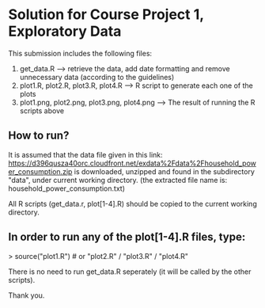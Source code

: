 # Solution for Course Project 1, Exploratory Data

This submission includes the following files:
<ol>
<li>get_data.R --> retrieve the data, add date formatting and remove unnecessary data (according to the guidelines) </li>
<li>plot1.R, plot2.R, plot3.R, plot4.R --> R script to generate each one of the plots</li>
<li>plot1.png, plot2.png, plot3.png, plot4.png --> The result of running the R scripts above </li>
</ol>

## How to run?
It is assumed that the data file given in this link: 
https://d396qusza40orc.cloudfront.net/exdata%2Fdata%2Fhousehold_power_consumption.zip
is downloaded, unzipped and found in the subdirectory "data", under current working directory.
(the extracted file name is: household_power_consumption.txt)

All R scripts (get_data.r, plot[1-4].R) should be copied to the current working directory.

## In order to run any of the plot[1-4].R files, type:
\> source("plot1.R") # or "plot2.R" / "plot3.R" / "plot4.R"

There is no need to run get_data.R seperately (it will be called by the other scripts).

Thank you.





